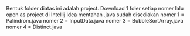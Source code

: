 Bentuk folder diatas ini adalah project.
Download 1 foler setiap nomer
lalu open as project di Intellij Idea
mentahan .java sudah disediakan
nomer 1 = Palindrom.java
nomer 2 = InputData.java
nomer 3 = BubbleSortArray.java
nomer 4 = Distinct.java	
